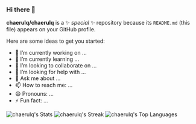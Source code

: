 ### Hi there 👋


**chaerulq/chaerulq** is a ✨ _special_ ✨ repository because its `README.md` (this file) appears on your GitHub profile.

Here are some ideas to get you started:

- 🔭 I’m currently working on ...
- 🌱 I’m currently learning ...
- 👯 I’m looking to collaborate on ...
- 🤔 I’m looking for help with ...
- 💬 Ask me about ...
- 📫 How to reach me: ...
- 😄 Pronouns: ...
- ⚡ Fun fact: ...


![chaerulq's Stats](https://github-readme-stats.vercel.app/api?username=chaerulq&theme=tokyonight&show_icons=true&hide_border=true&count_private=true)
![chaerulq's Streak](https://github-readme-streak-stats.herokuapp.com/?user=chaerulq&theme=tokyonight&hide_border=true)
![chaerulq's Top Languages](https://github-readme-stats.vercel.app/api/top-langs/?username=chaerulq&theme=tokyonight&show_icons=true&hide_border=true&layout=compact)

